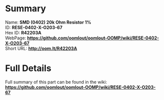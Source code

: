 
Summary
=================
  
Name: __SMD (0402) 20k Ohm Resistor 1%__    
ID: __RESE-0402-X-O203-67__   
Hex ID: __R42203A__   
WebPage: __https://github.com/oomlout/oomlout-OOMP/wiki/RESE-0402-X-O203-67__   
Short URL: __http://oom.lt/R42203A__   

Full Details
==========================
Full summary of this part can be found in the wiki:   
__https://github.com/oomlout/oomlout-OOMP/wiki/RESE-0402-X-O203-67__    

